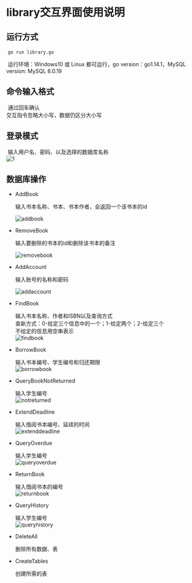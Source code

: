 # library交互界面使用说明

## 运行方式

​	`go run library.go`

​	运行环境：Windows10 或 Linux 都可运行，go version：go1.14.1，MySQL version: MySQL 8.0.19 

## 命令输入格式

​	通过回车确认  
​	交互指令忽略大小写，数据仍区分大小写

## 登录模式

​	输入用户名、密码、以及选择的数据库名称  
​	![1](D:\DataBase\IDBS-Spring20-Fudan-Ass3\Report\1.png)

## 数据库操作

- AddBook  

  输入书本名称、书本、书本作者，会返回一个该书本的id

  ![addbook](D:\DataBase\IDBS-Spring20-Fudan-Ass3\Report\addbook.png)

- RemoveBook

  输入要删除的书本的id和删除该书本的备注

  ![removebook](D:\DataBase\IDBS-Spring20-Fudan-Ass3\Report\removebook.png)

- AddAccount

  输入账号的名称和密码

  ![addaccount](D:\DataBase\IDBS-Spring20-Fudan-Ass3\Report\addaccount.png)

- FindBook

  输入书本名称、作者和ISBN以及查询方式  
  查新方式：0-给定三个信息中的一个；1-给定两个；2-给定三个   
  不给定的信息用空串表示  
  ![findbook](D:\DataBase\IDBS-Spring20-Fudan-Ass3\Report\findbook.png)

- BorrowBook

  输入书本编号、学生编号和归还期限  
  ![borrowbook](D:\DataBase\IDBS-Spring20-Fudan-Ass3\Report\borrowbook.png)

- QueryBookNotReturned

  输入学生编号  
  ![notreturned](D:\DataBase\IDBS-Spring20-Fudan-Ass3\Report\booknotreturned.png)

- ExtendDeadline

  输入借阅书本编号、延续的时间  
  ![extenddeadline](D:\DataBase\IDBS-Spring20-Fudan-Ass3\Report\extenddeadline.png)

- QueryOverdue

  输入学生编号  
  ![queryoverdue](D:\DataBase\IDBS-Spring20-Fudan-Ass3\Report\queryoverdue.png)

- ReturnBook

  输入借阅书本的编号  
  ![returnbook](D:\DataBase\IDBS-Spring20-Fudan-Ass3\Report\returnbook.png)

- QueryHistory 

  输入学生编号  
  ![queryhistory](D:\DataBase\IDBS-Spring20-Fudan-Ass3\Report\queryhistory.png)

- DeleteAll

  删除所有数据、表  

- CreateTables

  创建所需的表

